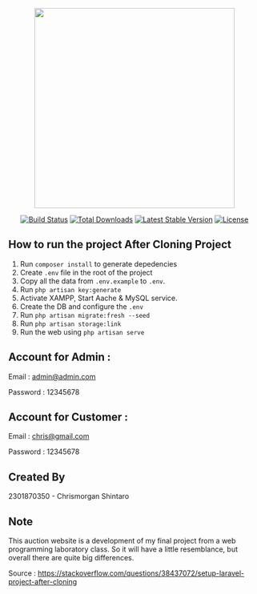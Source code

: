 <p align="center"><a href="https://laravel.com" target="_blank"><img src="https://raw.githubusercontent.com/laravel/art/master/logo-lockup/5%20SVG/2%20CMYK/1%20Full%20Color/laravel-logolockup-cmyk-red.svg" width="400"></a></p>

<p align="center">
<a href="https://travis-ci.org/laravel/framework"><img src="https://travis-ci.org/laravel/framework.svg" alt="Build Status"></a>
<a href="https://packagist.org/packages/laravel/framework"><img src="https://img.shields.io/packagist/dt/laravel/framework" alt="Total Downloads"></a>
<a href="https://packagist.org/packages/laravel/framework"><img src="https://img.shields.io/packagist/v/laravel/framework" alt="Latest Stable Version"></a>
<a href="https://packagist.org/packages/laravel/framework"><img src="https://img.shields.io/packagist/l/laravel/framework" alt="License"></a>
</p>

## How to run the project After Cloning Project
1. Run `composer install` to generate depedencies
2. Create `.env` file in the root of the project
3. Copy all the data from `.env.example` to `.env`. 
4. Run `php artisan key:generate`
5. Activate XAMPP, Start Aache & MySQL service. 
6. Create the DB and configure the `.env`
7. Run `php artisan migrate:fresh --seed`
8. Run `php artisan storage:link`
9. Run the web using `php artisan serve`

## Account for Admin :

Email : admin@admin.com

Password : 12345678

## Account for Customer :

Email : chris@gmail.com

Password : 12345678

## Created By
2301870350 - Chrismorgan Shintaro

## Note 
This auction website is a development of my final project from a web programming laboratory class. So it will have a little resemblance, but overall there are quite big differences.

Source : https://stackoverflow.com/questions/38437072/setup-laravel-project-after-cloning
